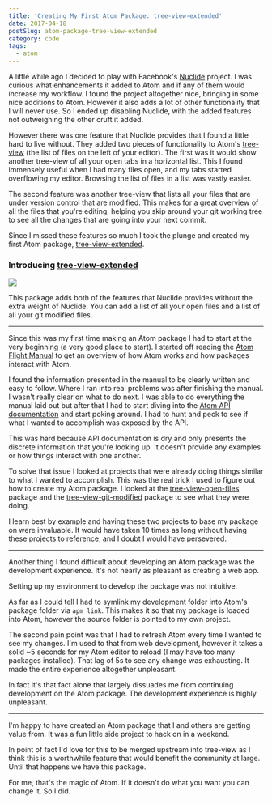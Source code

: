 ```yaml
---
title: 'Creating My First Atom Package: tree-view-extended'
date: 2017-04-18
postSlug: atom-package-tree-view-extended
category: code
tags:
  - atom
---
```


A little while ago I decided to play with Facebook's [Nuclide](https://nuclide.io/) project. I was curious what enhancements it added to Atom and if any of them would increase my workflow. I found the project altogether nice, bringing in some nice additions to Atom. However it also adds a lot of other functionality that I will never use. So I ended up disabling Nuclide, with the added features not outweighing the other cruft it added.

However there was one feature that Nuclide provides that I found a little hard to live without. They added two pieces of functionality to Atom's [tree-view](https://github.com/atom/tree-view) (the list of files on the left of your editor). The first was it would show another tree-view of all your open tabs in a horizontal list. This I found immensely useful when I had many files open, and my tabs started overflowing my editor. Browsing the list of files in a list was vastly easier.

The second feature was another tree-view that lists all your files that are under version control that are modified. This makes for a great overview of all the files that you're editing, helping you skip around your git working tree to see all the changes that are going into your next commit.

Since I missed these features so much I took the plunge and created my first Atom package, [tree-view-extended](https://atom.io/packages/tree-view-extended).

### Introducing [tree-view-extended](https://atom.io/packages/tree-view-extended)

[![](/images/posts/2017/tree-view-extended.png)](https://atom.io/packages/tree-view-extended)

This package adds both of the features that Nuclide provides without the extra weight of Nuclide. You can add a list of all your open files and a list of all your git modified files.

---

Since this was my first time making an Atom package I had to start at the very beginning (a very good place to start). I started off reading the [Atom Flight Manual](http://flight-manual.atom.io/) to get an overview of how Atom works and how packages interact with Atom.

I found the information presented in the manual to be clearly written and easy to follow. Where I ran into real problems was after finishing the manual. I wasn't really clear on what to do next. I was able to do everything the manual laid out but after that I had to start diving into the [Atom API documentation](https://atom.io/docs/api/AtomEnvironment) and start poking around. I had to hunt and peck to see if what I wanted to accomplish was exposed by the API.

This was hard because API documentation is dry and only presents the discrete information that you're looking up. It doesn't provide any examples or how things interact with one another.

To solve that issue I looked at projects that were already doing things similar to what I wanted to accomplish. This was the real trick I used to figure out how to create my Atom package. I looked at the [tree-view-open-files](https://github.com/postcasio/tree-view-open-files) package and the [tree-view-git-modified](https://github.com/rjaviervega/tree-view-git-modified) package to see what they were doing.

I learn best by example and having these two projects to base my package on were invaluable. It would have taken 10 times as long without having these projects to reference, and I doubt I would have persevered.

---

Another thing I found difficult about developing an Atom package was the development experience. It's not nearly as pleasant as creating a web app.

Setting up my environment to develop the package was not intuitive.

As far as I could tell I had to symlink my development folder into Atom's package folder via `apm link`. This makes it so that my package is loaded into Atom, however the source folder is pointed to my own project.

The second pain point was that I had to refresh Atom every time I wanted to see my changes. I'm used to that from web development, however it takes a solid ~5 seconds for my Atom editor to reload (I may have too many packages installed). That lag of 5s to see any change was exhausting. It made the entire experience altogether unpleasant.

In fact it's that fact alone that largely dissuades me from continuing development on the Atom package. The development experience is highly unpleasant.

---

I'm happy to have created an Atom package that I and others are getting value from. It was a fun little side project to hack on in a weekend.

In point of fact I'd love for this to be merged upstream into tree-view as I think this is a worthwhile feature that would benefit the community at large. Until that happens we have this package.

For me, that's the magic of Atom. If it doesn't do what you want you can change it. So I did.

